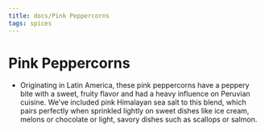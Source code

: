 ```yaml
---
title: docs/Pink Peppercorns
tags: spices
---
```


# Pink Peppercorns
- Originating in Latin America, these pink peppercorns have a peppery bite with a sweet, fruity flavor and had a heavy influence on Peruvian cuisine. We’ve included pink Himalayan sea salt to this blend, which pairs perfectly when sprinkled lightly on sweet dishes like ice cream, melons or chocolate or light, savory dishes such as scallops or salmon.